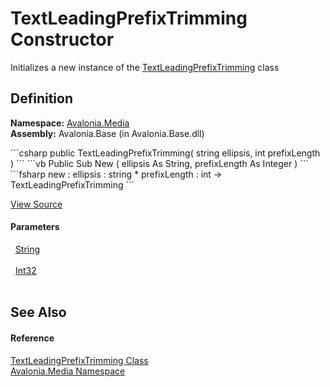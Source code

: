# TextLeadingPrefixTrimming Constructor


Initializes a new instance of the <a href="T_Avalonia_Media_TextLeadingPrefixTrimming">TextLeadingPrefixTrimming</a> class



## Definition
**Namespace:** <a href="N_Avalonia_Media">Avalonia.Media</a>  
**Assembly:** Avalonia.Base (in Avalonia.Base.dll)

<Tabs groupId="api-code-preview">
<TabItem value="csharp" label="C#">
```csharp
public TextLeadingPrefixTrimming(
	string ellipsis,
	int prefixLength
)
```
</TabItem>
<TabItem value="vb" label="VB">
```vb
Public Sub New ( 
	ellipsis As String,
	prefixLength As Integer
)
```
</TabItem>
<TabItem value="fsharp" label="F#">
```fsharp
new : 
        ellipsis : string * 
        prefixLength : int -> TextLeadingPrefixTrimming
```
</TabItem>
</Tabs>



<a href="https://github.com/AvaloniaUI/Avalonia/tree/master/src/Avalonia.Base/Media/TextLeadingPrefixTrimming.cs#L10" title="View the source code">View Source</a>



#### Parameters
<dl><dt>  <a href="https://learn.microsoft.com/dotnet/api/system.string" target="_blank" rel="noopener noreferrer">String</a></dt><dd> </dd><dt>  <a href="https://learn.microsoft.com/dotnet/api/system.int32" target="_blank" rel="noopener noreferrer">Int32</a></dt><dd> </dd></dl>

## See Also


#### Reference
<a href="T_Avalonia_Media_TextLeadingPrefixTrimming">TextLeadingPrefixTrimming Class</a>  
<a href="N_Avalonia_Media">Avalonia.Media Namespace</a>  

